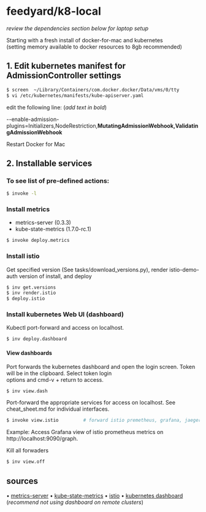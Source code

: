 # feedyard/k8-local

_review the dependencies section below for laptop setup_  

Starting with a fresh install of docker-for-mac and kubernetes  
(setting memory available to docker resources to 8gb recommended)  

## 1. Edit kubernetes manifest for AdmissionController settings  
```bash
$ screen  ~/Library/Containers/com.docker.docker/Data/vms/0/tty
$ vi /etc/kubernetes/manifests/kube-apiserver.yaml
```

edit the following line: (_add text in bold_)  

--enable-admission-plugins=Initializers,NodeRestriction,__MutatingAdmissionWebhook,ValidatingAdmissionWebhook__  

Restart Docker for Mac   

## 2. Installable services  

### To see list of pre-defined actions:  
```bash
$ invoke -l
```

### Install metrics  

* metrics-server (0.3.3)  
* kube-state-metrics (1.7.0-rc.1)  
  
```bash
$ invoke deploy.metrics
```

### Install istio  

Get specified version (See tasks/download_versions.py), render istio-demo-auth version of install, and deploy  

```bash
$ inv get.versions
$ inv render.istio
$ deploy.istio
```

### Install kubernetes Web UI (dashboard)

Kubectl port-forward and access on localhost.  

```bash
$ inv deploy.dashboard
```

#### View dashboards

Port forwards the kubernetes dashboard and open the login screen. Token will be in the clipboard. Select token login  
options and cmd-v + return to access.  

```bash
$ inv view.dash
```

Port-forward the appropriate services for access on localhost. See cheat_sheet.md for individual interfaces.  

```bash
$ invoke view.istio         # forward istio premetheus, grafana, jaeger, and kiali services
```

Example: Access Grafana view of istio prometheus metrics on http://localhost:9090/graph.  

Kill all forwaders  

```bash
$ inv view.off
```

## sources
  
• [metrics-server](https://github.com/kubernetes-incubator/metrics-server)
• [kube-state-metrics](https://github.com/kubernetes/kube-state-metrics)
• [istio](https://istio.io)
• [kubernetes dashboard](https://github.com/kubernetes/dashboard) (_recommend not using dashboard on remote clusters_)
